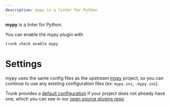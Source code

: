 ```yaml
---
description: mypy is a linter for Python
---
```


**mypy** is a linter for Python.

You can enable the mypy plugin with

```shell
trunk check enable mypy
```

# Settings

mypy uses the same config files as the
upstream [mypy](https://github.com/python/mypy#readme) project, so you can continue to use any
existing configuration files (ex: `mypy.ini`, `.mypy.ini`).
    

Trunk provides a [default configuration](https://github.com/trunk-io/plugins/tree/main/linters/mypy) if your project does not already have one,
which you can see in our [open source plugins repo](https://github.com/trunk-io/plugins/tree/main).
